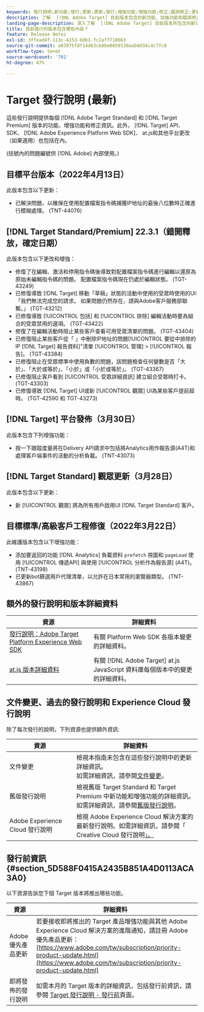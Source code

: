 ```yaml
---
keywords: 發行說明;新功能;發行;更新;更新;發行;增強功能;增強功能;修正;錯誤修正;更新
description: 了解  [!DNL Adobe Target] 目前版本包含的新功能、加強功能和錯誤修正，其中包括 SDK、API 和 JavaScript 資料庫。
landing-page-description: 深入了解  [!DNL Adobe Target] 目前版本所包含的新功能、增強功能和修正。
title: 目前發行的版本包含哪些內容？
feature: Release Notes
exl-id: 3ffead4f-113c-4153-b0b1-fc2aff710063
source-git-commit: a03975f8f14db3cb8be0850130aab8d34c4c7fc0
workflow-type: tm+mt
source-wordcount: '701'
ht-degree: 47%

---
```


# Target 發行說明 (最新)

這些發行說明提供每個 [!DNL Adobe Target Standard] 和 [!DNL Target Premium] 版本的功能、增強功能和修正資訊。此外， [!DNL Target] API、SDK、 [!DNL Adobe Experience Platform Web SDK]、 at.js和其他平台更改（如果適用）也包括在內。

(括號內的問題編號供 [!DNL Adobe] 內部使用。)

## 目標平台版本（2022年4月13日）

此版本包含以下更新：

* 已解決問題，以確保在使用配置檔案指令碼捕獲IP地址的最後八位數時正確進行模糊處理。 (TNT-44076)

## [!DNL Target Standard/Premium] 22.3.1（錯開釋放，確定日期）

此版本包含以下更改和增強：

* 修復了在編輯、激活和停用指令碼後導致對配置檔案指令碼進行編輯以還原為原始未編輯指令碼的問題。 配置檔案指令碼現在仍處於編輯狀態。 (TGT-43249)
* 已修復導致 [!DNL Target] 移動「草稿」狀態的活動中使用的受眾時使用的UI:「我們無法完成您的請求。 如果問題仍然存在，請與Adobe客戶服務部聯繫。」 (TGT-43212)
* 已修復導致 [!UICONTROL 包括] 和 [!UICONTROL 排除] 編輯活動時要為組合的受眾禁用的選項。 (TGT-43422)
* 修復了在編輯活動時阻止某些客戶查看可用受眾清單的問題。 (TGT-43404)
* 已修復阻止某些客戶從「 」中刪除IP地址的問題[!UICONTROL 要從中排除的IP [!DNL Target] 報告資料]&quot;清單 [!UICONTROL 管理] > [!UICONTROL 報告]。 (TGT-43384)
* 已修復阻止在受眾標準中使用負數的問題，該問題檢查任何變數是否「大於」、「大於或等於」、「小於」或「小於或等於」。 (TGT-43367)
* 已修復阻止客戶看到 [!UICONTROL 受眾詳細資訊] 建立組合受眾時打卡。 (TGT-43303)
* 已修復導致 [!DNL Target] UI或新 [!UICONTROL 觀眾] UI為某些客戶提前超時。 (TGT-42590 和 TGT-43273)

## [!DNL Target] 平台發佈（3月30日）

此版本包含下列增強功能：

* 按一下跟蹤度量將在Delivery API請求中包括將Analytics用作報告源(A4T)和處理客戶端事件的活動的分析負載。 (TNT-43073)

## [!DNL Target Standard] 觀眾更新（3月28日）

此版本包含以下更新：

* 新 [!UICONTROL 觀眾] 將為所有用戶啟用UI [!DNL Target Standard] 客戶。

## 目標標準/高級客戶工程修復（2022年3月22日）

此維護版本包含以下增強功能：

* 添加要返回的功能 [!DNL Analytics] 負載資料 `prefetch` 視圖和 `pageLoad` 使用 [!UICONTROL 傳遞API] 與使用 [!UICONTROL 分析作為報告源] (A4T)。 (TNT-43198)
* 已更新bot篩選用戶代理清單，以允許在日本常用的瀏覽器類型。 (TNT-43867)

## 額外的發行說明和版本詳細資料

| 資源 | 詳細資料 |
|--- |--- |
| [發行說明：Adobe Target Platform Experience Web SDK](https://experienceleague.adobe.com/docs/experience-platform/edge/release-notes.html?lang=zh_Hant) | 有關 Platform Web SDK 各版本變更的詳細資料。 |
| [at.js 版本詳細資料](/help/main/c-implementing-target/c-implementing-target-for-client-side-web/target-atjs-versions.md) | 有關 [!DNL Adobe Target] at.js JavaScript 資料庫每個版本中的變更的詳細資料。 |

## 文件變更、過去的發行說明和 Experience Cloud 發行說明

除了每次發行的說明，下列資源也提供額外資訊:

| 資源 | 詳細資料 |
|--- |--- |
| 文件變更 | 檢視本指南未包含在這些發行說明中的更新詳細資訊。<br>如需詳細資訊，請參閱[文件變更](/help/main/r-release-notes/doc-change.md#reference_366123CF00994BACBBF9BBDF2C4D840C)。 |
| 舊版發行說明 | 檢視舊版 Target Standard 和 Target Premium 中新功能和增強功能的詳細資訊。<br>如需詳細資訊，請參閱[舊版發行說明](/help/main/r-release-notes/release-notes-for-previous-releases.md)。 |
| Adobe Experience Cloud 發行說明 | 檢視 Adobe Experience Cloud 解決方案的最新發行說明。如需詳細資訊，請參閱「<br>Creative Cloud 發行說明[」。](https://experienceleague.adobe.com/docs/release-notes/experience-cloud/current.html?lang=zh-Hant) |

## 發行前資訊 {#section_5D588F0415A2435B851A4D0113ACA3A0}

以下資源告訴您下個 Target 版本將推出哪些功能。

| 資源 | 詳細資料 |
|--- |--- |
| Adobe 優先產品更新 | 若要接收即將推出的 Target 產品增強功能與其他 Adobe Experience Cloud 解決方案的進階通知，請註冊 Adobe 優先產品更新：<br>[https://www.adobe.com/tw/subscription/priority-product-update.html](https://www.adobe.com/tw/subscription/priority-product-update.html) |
| 即將發佈的發行說明 | 如需本月的 Target 版本的詳細資訊，包括發行前資訊，請參閱 [Target 發行說明 - 發行前](/help/main/r-release-notes/target-release-notes.md)頁面。 |
